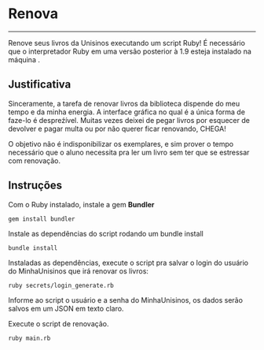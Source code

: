 # Renova
------
Renove seus livros da Unisinos executando um script Ruby!
É necessário que o interpretador Ruby em uma versão posterior à 1.9 esteja instalado na máquina .

## Justificativa


Sinceramente, a tarefa de renovar livros da biblioteca dispende do meu tempo e da minha energia. A interface gráfica no qual é a única forma de faze-lo é despreźível.
Muitas vezes deixei de pegar livros por esquecer de devolver e pagar multa ou por não querer ficar renovando, CHEGA!

O objetivo não é indisponibilizar os exemplares, e sim prover o tempo necessário que o aluno necessita pra ler um livro sem ter que se estressar com renovação.

## Instruções
Com o Ruby instalado, instale a gem **Bundler**
```
gem install bundler
```


Instale as dependências do script rodando um bundle install
```
bundle install
```

Instaladas as dependências, execute o script pra salvar o login do usuário do MinhaUnisinos que irá renovar os livros:
```
ruby secrets/login_generate.rb
```

Informe ao script o usuário e a senha do MinhaUnisinos, os dados serão salvos em um JSON em texto claro.

Execute o script de renovação. 
```
ruby main.rb
```


